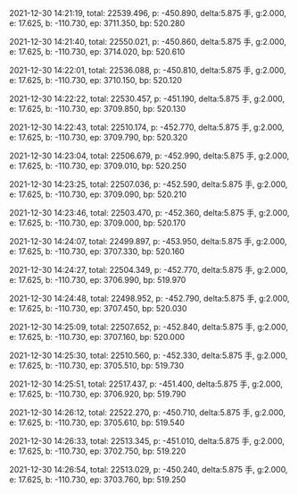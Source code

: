 2021-12-30 14:21:19, total: 22539.496, p: -450.890, delta:5.875 手, g:2.000, e: 17.625, b: -110.730, ep: 3711.350, bp: 520.280

2021-12-30 14:21:40, total: 22550.021, p: -450.860, delta:5.875 手, g:2.000, e: 17.625, b: -110.730, ep: 3714.020, bp: 520.610

2021-12-30 14:22:01, total: 22536.088, p: -450.810, delta:5.875 手, g:2.000, e: 17.625, b: -110.730, ep: 3710.150, bp: 520.120

2021-12-30 14:22:22, total: 22530.457, p: -451.190, delta:5.875 手, g:2.000, e: 17.625, b: -110.730, ep: 3709.850, bp: 520.130

2021-12-30 14:22:43, total: 22510.174, p: -452.770, delta:5.875 手, g:2.000, e: 17.625, b: -110.730, ep: 3709.790, bp: 520.320

2021-12-30 14:23:04, total: 22506.679, p: -452.990, delta:5.875 手, g:2.000, e: 17.625, b: -110.730, ep: 3709.010, bp: 520.250

2021-12-30 14:23:25, total: 22507.036, p: -452.590, delta:5.875 手, g:2.000, e: 17.625, b: -110.730, ep: 3709.090, bp: 520.210

2021-12-30 14:23:46, total: 22503.470, p: -452.360, delta:5.875 手, g:2.000, e: 17.625, b: -110.730, ep: 3709.000, bp: 520.170

2021-12-30 14:24:07, total: 22499.897, p: -453.950, delta:5.875 手, g:2.000, e: 17.625, b: -110.730, ep: 3707.330, bp: 520.160

2021-12-30 14:24:27, total: 22504.349, p: -452.770, delta:5.875 手, g:2.000, e: 17.625, b: -110.730, ep: 3706.990, bp: 519.970

2021-12-30 14:24:48, total: 22498.952, p: -452.790, delta:5.875 手, g:2.000, e: 17.625, b: -110.730, ep: 3707.450, bp: 520.030

2021-12-30 14:25:09, total: 22507.652, p: -452.840, delta:5.875 手, g:2.000, e: 17.625, b: -110.730, ep: 3707.160, bp: 520.000

2021-12-30 14:25:30, total: 22510.560, p: -452.330, delta:5.875 手, g:2.000, e: 17.625, b: -110.730, ep: 3705.510, bp: 519.730

2021-12-30 14:25:51, total: 22517.437, p: -451.400, delta:5.875 手, g:2.000, e: 17.625, b: -110.730, ep: 3706.920, bp: 519.790

2021-12-30 14:26:12, total: 22522.270, p: -450.710, delta:5.875 手, g:2.000, e: 17.625, b: -110.730, ep: 3705.610, bp: 519.540

2021-12-30 14:26:33, total: 22513.345, p: -451.010, delta:5.875 手, g:2.000, e: 17.625, b: -110.730, ep: 3702.750, bp: 519.220

2021-12-30 14:26:54, total: 22513.029, p: -450.240, delta:5.875 手, g:2.000, e: 17.625, b: -110.730, ep: 3703.760, bp: 519.250